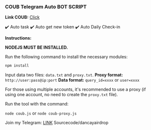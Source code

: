 ### COUB Telegram Auto BOT SCRIPT

**Link COUB:** [Click](https://t.me/coub/app?startapp=coub__marker_18871184)

✔️ Auto task
✔️ Auto get new token
✔️ Auto Daily Check-in

**Instructions:**

**NODEJS MUST BE INSTALLED.**

Run the following command to install the necessary modules:

```bash
npm install
```
Input data two files: `data.txt` and `proxy.txt`.
**Proxy format:** `http://user:pass@ip:port`
**Data format:** `query_id=xxxx` or `user=xxxx`

For those using multiple accounts, it's recommended to use a proxy (if using one account, no need to create the `proxy.txt` file).

Run the tool with the command:

`node coub.js` or `node coub-proxy.js`

Join my Telegram: [LINK](https://t.me/scriptsharing)
Sourcecode/dancayairdrop